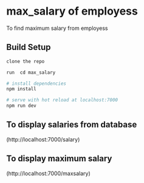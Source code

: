 # max_salary of employess
 To find maximum salary from employess


## Build Setup

``` bash
clone the repo

run  cd max_salary

# install dependencies
npm install

# serve with hot reload at localhost:7000
npm run dev


```


## To display salaries from database
(http://localhost:7000/salary)

## To display maximum salary
(http://localhost:7000/maxsalary)